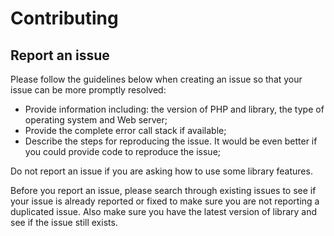 Contributing
============
Report an issue
---------------
Please follow the guidelines below when creating an issue so that your issue can be more promptly resolved:
* Provide information including: the version of PHP and library, the type of operating system and Web server;
* Provide the complete error call stack if available;
* Describe the steps for reproducing the issue. It would be even better if you could provide code to reproduce the issue;

Do not report an issue if you are asking how to use some library features.

Before you report an issue, please search through existing issues to see if your issue is already reported or fixed to make sure you are not reporting a duplicated issue. Also make sure you have the latest version of library and see if the issue still exists.